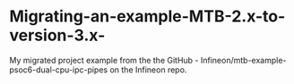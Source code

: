 # Migrating-an-example-MTB-2.x-to-version-3.x-
My migrated project example from the the GitHub - Infineon/mtb-example-psoc6-dual-cpu-ipc-pipes on the Infineon repo.
